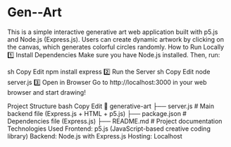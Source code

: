 # Gen--Art
This is a simple interactive generative art web application built with p5.js and Node.js (Express.js). Users can create dynamic artwork by clicking on the canvas, which generates colorful circles randomly.
How to Run Locally
1️⃣ Install Dependencies
Make sure you have Node.js installed. Then, run:

sh
Copy
Edit
npm install express
2️⃣ Run the Server
sh
Copy
Edit
node server.js
3️⃣ Open in Browser
Go to http://localhost:3000 in your web browser and start drawing!

Project Structure
bash
Copy
Edit
📂 generative-art
 ├── server.js  # Main backend file (Express.js + HTML + p5.js)
 ├── package.json  # Dependencies file (Express.js)
 ├── README.md  # Project documentation
Technologies Used
Frontend: p5.js (JavaScript-based creative coding library)
Backend: Node.js with Express.js
Hosting: Localhost
